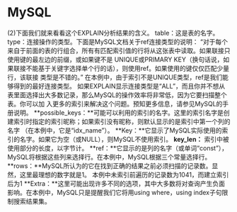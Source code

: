 # MySQL 

(2)下面我们就来看看这个EXPLAIN分析结果的含义。
table：这是表的名字。
type：连接操作的类型。下面是MySQL文档关于ref连接类型的说明：
“对于每个来自于前面的表的行组合，所有有匹配索引值的行将从这张表中读取。如果联接只使用键的最左边的前缀，或如果键不是
UNIQUE或PRIMARY KEY（换句话说，如果联接不能基于关键字选择单个行的话），则使用ref。如果使用的键仅仅匹配少量行，该联接
类型是不错的。” 在本例中，由于索引不是UNIQUE类型，ref是我们能够得到的最好连接类型。 如果EXPLAIN显示连接类型是“ALL”，而且你并不想从表里面选择出大多数记录，那么MySQL的操作效率将非常低，因为它要扫描整个表。你可以加 入更多的索引来解决这个问题。预知更多信息，请参见MySQL的手册说明。
**possible_keys：**可能可以利用的索引的名字。这里的索引名字是创建索引时指定的索引昵称；如果索引没有昵称，则默认显示的是索引中第一个列的名字
（在本例中，它是“idx_name”）。
**Key：**它显示了MySQL实际使用的索引的名字。如果它为空（或NULL），则MySQL不使用索引。
**key_len：**
索引中被使用部分的长度，以字节计。
**ref：**它显示的是列的名字（或单词“const”），MySQL将根据这些列来选择行。在本例中，MySQL根据三个常量选择行。
**rows：**MySQL所认为的它在找到正确的结果之前必须扫描的记录数。显然，这里最理想的数字就是1。 本例中未索引前遍历的记录数为1041，而建立索引后为1
**Extra：**这里可能出现许多不同的选项，其中大多数将对查询产生负面影响。在本例中，MySQL只是提醒我们它将用using where，using index子句限制搜索结果集。